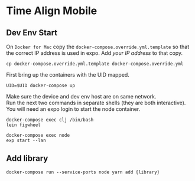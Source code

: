 # Time Align Mobile

## Dev Env Start
On `Docker for Mac` copy the `docker-compose.override.yml.template` so that the correct IP address is used in expo.
Add *your IP address* to that copy.
```
cp docker-compose.override.yml.template docker-compose.override.yml
```

First bring up the containers with the UID mapped.  
```
UID=$UID docker-compose up
```

Make sure the device and dev env host are on same network.  
Run the next two commands in separate shells (they are both interactive).  
You will need an expo login to start the node container.
```
docker-compose exec clj /bin/bash
lein figwheel
```

```
docker-compose exec node
exp start --lan
```

## Add library
```
docker-compose run --service-ports node yarn add {library}
```
